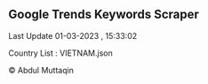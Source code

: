 

## Google Trends Keywords Scraper 
 
Last Update 01-03-2023 , 15:33:02

Country List :
VIETNAM.json



© Abdul Muttaqin 
